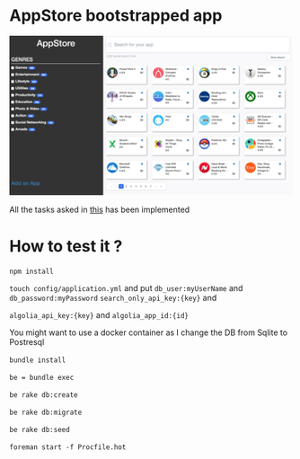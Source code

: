 # AppStore bootstrapped app

![screenshot1](https://github.com/pagealexandre/appstore/blob/master/img/Screen%20Shot%202017-11-12%20at%2019.33.50.png)

All the tasks asked in [this](https://gist.github.com/Jerskouille/553717eb770be0a2665be8b8a20ed6e7) has been implemented

# How to test it ?

`npm install`

`touch config/application.yml` and put `db_user:myUserName` and `db_password:myPassword` `search_only_api_key:{key}` and

`algolia_api_key:{key}` and `algolia_app_id:{id}`

You might want to use a docker container as I change the DB from Sqlite to Postresql

`bundle install`

`be = bundle exec`

`be rake db:create`

`be rake db:migrate`

`be rake db:seed`

`foreman start -f Procfile.hot`


